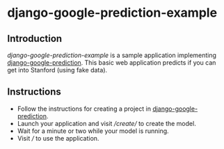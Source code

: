 # django-google-prediction-example

## Introduction

*django-google-prediction-example* is a sample application implementing [django-google-prediction](https://github.com/GabrielBianconi/django-google-prediction). This basic web application predicts if you can get into Stanford (using fake data).

## Instructions

- Follow the instructions for creating a project in [django-google-prediction](https://github.com/GabrielBianconi/django-google-prediction).
- Launch your application and visit */create/* to create the model.
- Wait for a minute or two while your model is running.
- Visit */* to use the application.